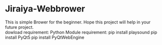 # Jiraiya-Webbrower
This is simple Brower for the beginner.
Hope this project will help in your future project.                                                                                                                                
dowload requirement:
Python
Module requirement:
pip install playsound
pip install PyQt5
pip install PyQtWebEngine
